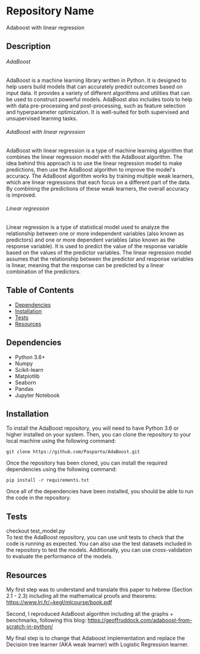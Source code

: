 # Repository Name
Adaboost with linear regression

## Description
###### AdaBoost
AdaBoost is a machine learning library written in Python. It is designed to help users build models that can accurately predict outcomes based on input data. It provides a variety of different algorithms and utilities that can be used to construct powerful models. AdaBoost also includes tools to help with data pre-processing and post-processing, such as feature selection and hyperparameter optimization. It is well-suited for both supervised and unsupervised learning tasks.

###### AdaBoost with linear regression
AdaBoost with linear regression is a type of machine learning algorithm that combines the linear regression model with the AdaBoost algorithm. The idea behind this approach is to use the linear regression model to make predictions, then use the AdaBoost algorithm to improve the model's accuracy. The AdaBoost algorithm works by training multiple weak learners, which are linear regressions that each focus on a different part of the data. By combining the predictions of these weak learners, the overall accuracy is improved.

###### Linear regression
Linear regression is a type of statistical model used to analyze the relationship between one or more independent variables (also known as predictors) and one or more dependent variables (also known as the response variable). It is used to predict the value of the response variable based on the values of the predictor variables. The linear regression model assumes that the relationship between the predictor and response variables is linear, meaning that the response can be predicted by a linear combination of the predictors.

## Table of Contents
- [Dependencies](#Dependencies)
- [Installation](#installation)
- [Tests](#tests)
- [Resources](#Resources)


## Dependencies
- Python 3.6+
- Numpy
- Scikit-learn
- Matplotlib
- Seaborn
- Pandas
- Jupyter Notebook

## Installation
To install the AdaBoost repository, you will need to have Python 3.6 or higher installed on your system. Then, you can clone the repository to your local machine using the following command:

```
git clone https://github.com/Pasparto/AdaBoost.git
```

Once the repository has been cloned, you can install the required dependencies using the following command:

```
pip install -r requirements.txt
```

Once all of the dependencies have been installed, you should be able to run the code in the repository.


## Tests
checkout test_model.py \
To test the AdaBoost repository, you can use unit tests to check that the code is running as expected. You can also use the test datasets included in the repository to test the models. Additionally, you can use cross-validation to evaluate the performance of the models.

## Resources
My first step was to understand and translate this paper to hebrew (Section 2.1 - 2.3) including all the mathematical proofs and theorems:
https://www.lri.fr/~kegl/mlcourse/book.pdf

Second, I reproduced AdaBoost algorithm including all the graphs + benchmarks, following this blog:
https://geoffruddock.com/adaboost-from-scratch-in-python/

My final step is to change that Adaboost implementation and replace the Decision tree learner (AKA weak learner) with Logistic Regression learner.
